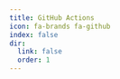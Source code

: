 ```yaml
---
title: GitHub Actions
icon: fa-brands fa-github
index: false
dir:
  link: false
  order: 1
---
```


<Catalog />